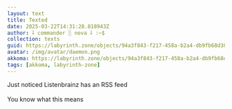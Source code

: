```yaml
---
layout: text
title: Texted
date: 2025-03-22T14:31:28.818943Z
author: ⸸ commander ░ nova ⸸ :~$
collection: texts
guid: https://labyrinth.zone/objects/94a3f843-f217-458a-b2a4-db9fb68d384c
avatar: /img/avatar/daemon.png
akkoma: https://labyrinth.zone/objects/94a3f843-f217-458a-b2a4-db9fb68d384c
tags: [akkoma, labyrinth-zone]
---
```


<p>Just noticed Listenbrainz has an RSS feed<br><br>You know what this means</p>
